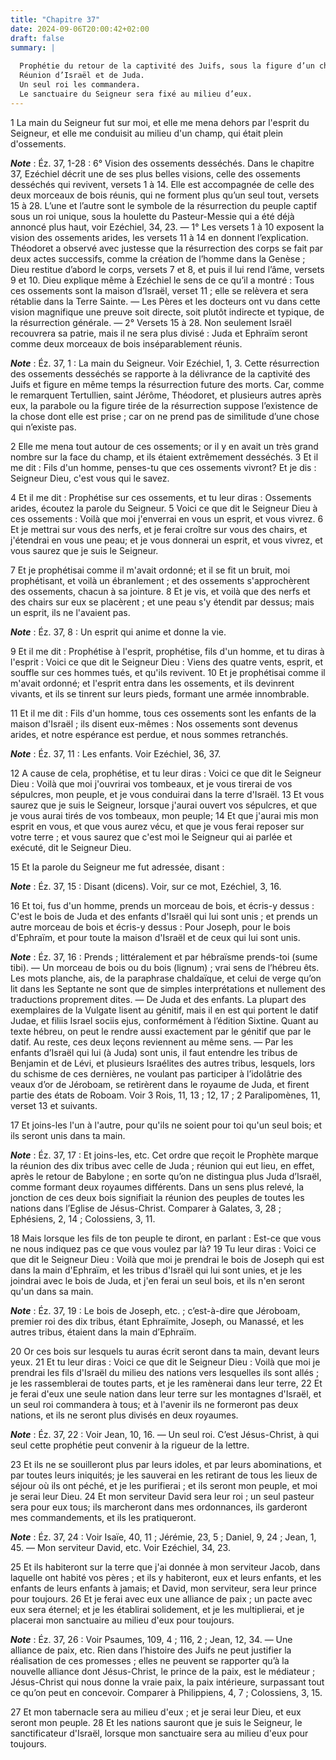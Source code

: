 ```yaml
---
title: "Chapitre 37"
date: 2024-09-06T20:00:42+02:00
draft: false
summary: |
  
  Prophétie du retour de la captivité des Juifs, sous la figure d’un champ plein d’ossements secs qui revivent.
  Réunion d’Israël et de Juda.
  Un seul roi les commandera.
  Le sanctuaire du Seigneur sera fixé au milieu d’eux.
---
```



1 La main du Seigneur fut sur moi, et elle me mena dehors par l'esprit du Seigneur, et elle me conduisit au milieu d'un champ, qui était plein d'ossements.

***Note*** :  Éz. 37, 1-28 : 6° Vision des ossements desséchés. Dans le chapitre 37, Ezéchiel décrit une de ses plus belles visions, celle des ossements desséchés qui revivent, versets 1 à 14. Elle est accompagnée de celle des deux morceaux de bois réunis, qui ne forment plus qu’un seul tout, versets 15 à 28. L’une et l’autre sont le symbole de la résurrection du peuple captif sous un roi unique, sous la houlette du Pasteur-Messie qui a été déjà annoncé plus haut, voir Ezéchiel, 34, 23. ― 1° Les versets 1 à 10 exposent la vision des ossements arides, les versets 11 à 14 en donnent l’explication. Théodoret a observé avec justesse que la résurrection des corps se fait par deux actes successifs, comme la création de l’homme dans la Genèse ; Dieu restitue d’abord le corps, versets 7 et 8, et puis il lui rend l’âme, versets 9 et 10. Dieu explique même à Ezéchiel le sens de ce qu’il a montré : Tous ces ossements sont la maison d’Israël, verset 11 ; elle se relèvera et sera rétablie dans la Terre Sainte. ― Les Pères et les
docteurs ont vu dans cette vision magnifique une preuve soit directe, soit plutôt indirecte et typique, de la résurrection générale. ― 2° Versets 15 à 28. Non seulement Israël recouvrera sa patrie, mais il ne sera plus divisé : Juda et Ephraïm seront comme deux morceaux de bois inséparablement réunis.

***Note*** :  Éz. 37, 1 : La main du Seigneur. Voir Ezéchiel, 1, 3. Cette résurrection des ossements desséchés se rapporte à la délivrance de la captivité des Juifs et figure en même temps la résurrection future des morts. Car, comme le remarquent Tertullien, saint Jérôme, Théodoret, et plusieurs autres après eux, la parabole ou la figure tirée de la résurrection suppose l’existence de la chose dont elle est prise ; car on ne prend pas de similitude d’une chose qui n’existe pas.

2 Elle me mena tout autour de ces ossements; or il y en avait un très grand nombre sur la face du champ, et ils étaient extrêmement desséchés. 3 Et il me dit : Fils d'un homme, penses-tu que ces ossements vivront? Et je dis : Seigneur Dieu, c'est vous qui le savez.


4 Et il me dit : Prophétise sur ces ossements, et tu leur diras : Ossements arides, écoutez la parole du Seigneur. 5 Voici ce que dit le Seigneur Dieu à ces ossements : Voilà que moi j'enverrai en vous un esprit, et vous vivrez. 6 Et je mettrai sur vous des nerfs, et je ferai croître sur vous des chairs, et j'étendrai en vous une peau; et je vous donnerai un esprit, et vous vivrez, et vous saurez que je suis le Seigneur.


7 Et je prophétisai comme il m'avait ordonné; et il se fit un bruit, moi prophétisant, et voilà un ébranlement ; et des ossements s'approchèrent des ossements, chacun à sa jointure. 8 Et je vis, et voilà que des nerfs et des chairs sur eux se placèrent ; et une peau s'y étendit par dessus; mais un esprit, ils ne l'avaient pas.

***Note*** :  Éz. 37, 8 : Un esprit qui anime et donne la vie.


9 Et il me dit : Prophétise à l'esprit, prophétise, fils d'un homme, et tu diras à l'esprit : Voici ce que dit le Seigneur Dieu : Viens des quatre vents, esprit, et souffle sur ces hommes tués, et qu'ils revivent. 10 Et je prophétisai comme il m'avait ordonné; et l'esprit entra dans les ossements, et ils devinrent vivants, et ils se tinrent sur leurs pieds, formant une armée innombrable.


11 Et il me dit : Fils d'un homme, tous ces ossements sont les enfants de la maison d'Israël ; ils disent eux-mêmes : Nos ossements sont devenus arides, et notre espérance est perdue, et nous sommes retranchés.

***Note*** :  Éz. 37, 11 : Les enfants. Voir Ezéchiel, 36, 37.

12 A cause de cela, prophétise, et tu leur diras : Voici ce que dit le Seigneur Dieu : Voilà que moi j'ouvrirai vos tombeaux, et je vous tirerai de vos sépulcres, mon peuple, et je vous conduirai dans la terre d'Israël. 13 Et vous saurez que je suis le Seigneur, lorsque j'aurai ouvert vos sépulcres, et que je vous aurai tirés de vos tombeaux, mon peuple; 14 Et que j'aurai mis mon esprit en vous, et que vous aurez vécu, et que je vous ferai reposer sur votre terre ; et vous saurez que c'est moi le Seigneur qui ai parlée et exécuté, dit le Seigneur Dieu.


15 Et la parole du Seigneur me fut adressée, disant :

***Note*** :  Éz. 37, 15 : Disant (dicens). Voir, sur ce mot, Ezéchiel, 3, 16.


16 Et toi, fus d'un homme, prends un morceau de bois, et écris-y dessus : C'est le bois de Juda et des enfants d'Israël qui lui sont unis ; et prends un autre morceau de bois et écris-y dessus : Pour Joseph, pour le bois d'Ephraïm, et pour toute la maison d'Israël et de ceux qui lui sont unis.

***Note*** :  Éz. 37, 16 : Prends ; littéralement et par hébraïsme prends-toi (sume tibi). ― Un morceau de bois ou du bois (lignum) ; vrai sens de l’hébreu êts. Les mots planche, ais, de la paraphrase chaldaïque, et celui de verge qu’on lit dans les Septante ne sont que de simples interprétations et nullement des traductions proprement dites. ― De Juda et des enfants. La plupart des exemplaires de la Vulgate lisent au génitif, mais il en est qui portent le datif Judae, et filiis Israel sociis ejus, conformément à l’édition Sixtine. Quant au texte hébreu, on peut le rendre aussi exactement par le génitif que par le datif. Au reste, ces deux leçons reviennent au même sens. ― Par les enfants d’Israël qui lui (à Juda) sont unis, il faut entendre les tribus de Benjamin et de Lévi, et plusieurs Israélites des autres tribus, lesquels, lors du schisme de ces dernières, ne voulant pas participer à l’idolâtrie des veaux d’or de Jéroboam, se retirèrent dans le royaume de Juda, et firent partie des états de Roboam. Voir 3 Rois,
11, 13 ; 12, 17 ; 2 Paralipomènes, 11, verset 13 et suivants.

17 Et joins-les l'un à l'autre, pour qu'ils ne soient pour toi qu'un seul bois; et ils seront unis dans ta main.

***Note*** :  Éz. 37, 17 : Et joins-les, etc. Cet ordre que reçoit le Prophète marque la réunion des dix tribus avec celle de Juda ; réunion qui eut lieu, en effet, après le retour de Babylone ; en sorte qu’on ne distingua plus Juda d’Israël, comme formant deux royaumes différents. Dans un sens plus relevé, la jonction de ces deux bois signifiait la réunion des peuples de toutes les nations dans l’Eglise de Jésus-Christ. Comparer à Galates, 3, 28 ; Ephésiens, 2, 14 ; Colossiens, 3, 11.

18 Mais lorsque les fils de ton peuple te diront, en parlant : Est-ce que vous ne nous indiquez pas ce que vous voulez par là? 19 Tu leur diras : Voici ce que dit le Seigneur Dieu : Voilà que moi je prendrai le bois de Joseph qui est dans la main d'Ephraïm, et les tribus d'Israël qui lui sont unies, et je les joindrai avec le bois de Juda, et j'en ferai un seul bois, et ils n'en seront qu'un dans sa main.

***Note*** :  Éz. 37, 19 : Le bois de Joseph, etc. ; c’est-à-dire que Jéroboam, premier roi des dix tribus, étant Ephraïmite, Joseph, ou Manassé, et les autres tribus, étaient dans la main d’Ephraïm.


20 Or ces bois sur lesquels tu auras écrit seront dans ta main, devant leurs yeux. 21 Et tu leur diras : Voici ce que dit le Seigneur Dieu : Voilà que moi je prendrai les fils d'Israël du milieu des nations vers lesquelles ils sont allés ; je les rassemblerai de toutes parts, et je les ramènerai dans leur terre, 22 Et je ferai d'eux une seule nation dans leur terre sur les montagnes d'Israël, et un seul roi commandera à tous; et à l'avenir ils ne formeront pas deux nations, et ils ne seront plus divisés en deux royaumes.

***Note*** :  Éz. 37, 22 : Voir Jean, 10, 16. ― Un seul roi. C’est Jésus-Christ, à qui seul cette prophétie peut convenir à la rigueur de la lettre.

23 Et ils ne se souilleront plus par leurs idoles, et par leurs abominations, et par toutes leurs iniquités; je les sauverai en les retirant de tous les lieux de séjour où ils ont péché, et je les purifierai ; et ils seront mon peuple, et moi je serai leur Dieu. 24 Et mon serviteur David sera leur roi ; un seul pasteur sera pour eux tous; ils marcheront dans mes ordonnances, ils garderont mes commandements, et ils les pratiqueront.

***Note*** :  Éz. 37, 24 : Voir Isaïe, 40, 11 ; Jérémie, 23, 5 ; Daniel, 9, 24 ; Jean, 1, 45. ― Mon serviteur David, etc. Voir Ezéchiel, 34, 23.

25 Et ils habiteront sur la terre que j'ai donnée à mon serviteur Jacob, dans laquelle ont habité vos pères ; et ils y habiteront, eux et leurs enfants, et les enfants de leurs enfants à jamais; et David, mon serviteur, sera leur prince pour toujours. 26 Et je ferai avec eux une alliance de paix ; un pacte avec eux sera éternel; et je les établirai solidement, et je les multiplierai, et je placerai mon sanctuaire au milieu d'eux pour toujours.

***Note*** :  Éz. 37, 26 : Voir Psaumes, 109, 4 ; 116, 2 ; Jean, 12, 34. ― Une alliance de paix, etc. Rien dans l’histoire des Juifs ne peut justifier la réalisation de ces promesses ; elles ne peuvent se rapporter qu’à la nouvelle alliance dont Jésus-Christ, le prince de la paix, est le médiateur ; Jésus-Christ qui nous donne la vraie paix, la paix intérieure, surpassant tout ce qu’on peut en concevoir. Comparer à Philippiens, 4, 7 ; Colossiens, 3, 15.

27 Et mon tabernacle sera au milieu d'eux ; et je serai leur Dieu, et eux seront mon peuple. 28 Et les nations sauront que je suis le Seigneur, le sanctificateur d'Israël, lorsque mon sanctuaire sera au milieu d'eux pour toujours.

